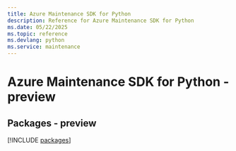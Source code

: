```yaml
---
title: Azure Maintenance SDK for Python
description: Reference for Azure Maintenance SDK for Python
ms.date: 05/22/2025
ms.topic: reference
ms.devlang: python
ms.service: maintenance
---
```

# Azure Maintenance SDK for Python - preview
## Packages - preview
[!INCLUDE [packages](maintenance-index.md)]